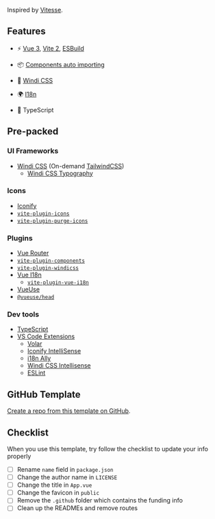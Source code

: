 Inspired by [Vitesse](https://github.com/antfu/vitesse).

## Features

- ⚡️ [Vue 3](https://github.com/vuejs/vue-next), [Vite 2](https://github.com/vitejs/vite), [ESBuild](https://github.com/evanw/esbuild)

- 📦 [Components auto importing](./src/components)

- 🎨 [Windi CSS](https://github.com/windicss/windicss)

- 🌍 [I18n](./locales)

- 🦾 TypeScript

## Pre-packed

### UI Frameworks

- [Windi CSS](https://github.com/windicss/windicss) (On-demand [TailwindCSS](https://tailwindcss.com/))
  - [Windi CSS Typography](https://windicss.org/plugins/official/typography.html)

### Icons

- [Iconify](https://iconify.design)
- [`vite-plugin-icons`](https://github.com/antfu/vite-plugin-icons)
- [`vite-plugin-purge-icons`](https://github.com/antfu/purge-icons)

### Plugins

- [Vue Router](https://github.com/vuejs/vue-router)
- [`vite-plugin-components`](https://github.com/antfu/vite-plugin-components)
- [`vite-plugin-windicss`](https://github.com/antfu/vite-plugin-windicss)
- [Vue I18n](https://github.com/intlify/vue-i18n-next)
  - [`vite-plugin-vue-i18n`](https://github.com/intlify/vite-plugin-vue-i18n)
- [VueUse](https://github.com/antfu/vueuse)
- [`@vueuse/head`](https://github.com/vueuse/head)

### Dev tools

- [TypeScript](https://www.typescriptlang.org/)
- [VS Code Extensions](./.vscode/extensions.json)
  - [Volar](https://marketplace.visualstudio.com/items?itemName=johnsoncodehk.volar)
  - [Iconify IntelliSense](https://marketplace.visualstudio.com/items?itemName=antfu.iconify)
  - [i18n Ally](https://marketplace.visualstudio.com/items?itemName=lokalise.i18n-ally)
  - [Windi CSS Intellisense](https://marketplace.visualstudio.com/items?itemName=voorjaar.windicss-intellisense)
  - [ESLint](https://marketplace.visualstudio.com/items?itemName=dbaeumer.vscode-eslint)
## GitHub Template

[Create a repo from this template on GitHub](https://github.com/alexvoedi/vue-vite-windi/generate).

## Checklist

When you use this template, try follow the checklist to update your info properly

- [ ] Rename `name` field in `package.json`
- [ ] Change the author name in `LICENSE`
- [ ] Change the title in `App.vue`
- [ ] Change the favicon in `public`
- [ ] Remove the `.github` folder which contains the funding info
- [ ] Clean up the READMEs and remove routes
